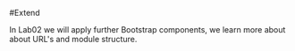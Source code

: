 #Extend

In Lab02 we will apply further Bootstrap components, we learn more about about URL's and module structure.


 